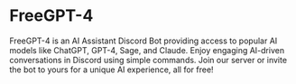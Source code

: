 # FreeGPT-4
FreeGPT-4 is an AI Assistant Discord Bot providing access to popular AI models like ChatGPT, GPT-4, Sage, and Claude. Enjoy engaging AI-driven conversations in Discord using simple commands. Join our server or invite the bot to yours for a unique AI experience, all for free!
